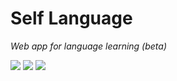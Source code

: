 # Self Language
_Web app for language learning (beta)_

<img src="https://i.ibb.co/tKTwF7Z/Self-Language-Screen-Shot-Home.png" />
<img src="https://i.ibb.co/yY85WDt/Self-Language-Screen-Shot-Video.png" />
<img src="https://i.ibb.co/3Tn4Bt6/Self-Language-Screen-Shot-Favorite-Videos.png" />